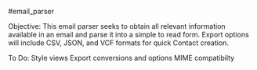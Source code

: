  #email_parser

Objective:
	This email parser seeks to obtain all relevant information available in an email
	and parse it into a simple to read form. Export options will include
	CSV, JSON, and VCF formats for quick Contact creation.

To Do:
	Style views
	Export conversions and options
	MIME compatibilty

